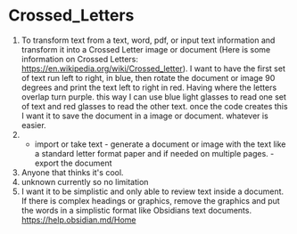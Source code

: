 # Crossed_Letters
1. To transform text from a text, word, pdf, or input text information and transform it into a Crossed Letter image or document (Here is some information on Crossed Letters: https://en.wikipedia.org/wiki/Crossed_letter). I want to have the first set of text run left to right, in blue, then rotate the document or image 90 degrees and print the text left to right in red. Having where the letters overlap turn purple. this way I can use blue light glasses to read one set of text and red glasses to read the other text. once the code creates this I want it to save the document in a image or document. whatever is easier. 
2. - import or take text - generate a document or image with the text like a standard letter format paper and if needed on multiple pages. - export the document 
3. Anyone that thinks it's cool. 
4. unknown currently so no limitation 
5. I want it to be simplistic and only able to review text inside a document. If there is complex headings or graphics, remove the graphics and put the words in a simplistic format like Obsidians text documents. https://help.obsidian.md/Home
